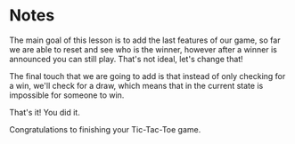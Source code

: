 # Notes

<TimeStamp start="0:00" end="0:19">

The main goal of this lesson is to add the last features of our game, so far we are able to reset and see who is the winner, however after a winner is announced you can still play. That's not ideal, let's change that!

</TimeStamp>

<TimeStamp start="0:49" end="1:03">

The final touch that we are going to add is that instead of only checking for a win, we'll check for a draw, which means that in the current state is impossible for someone to win.

</TimeStamp>

<TimeStamp start="2:20" end="2:25">

That's it! You did it.

Congratulations to finishing your Tic-Tac-Toe game.

</TimeStamp>